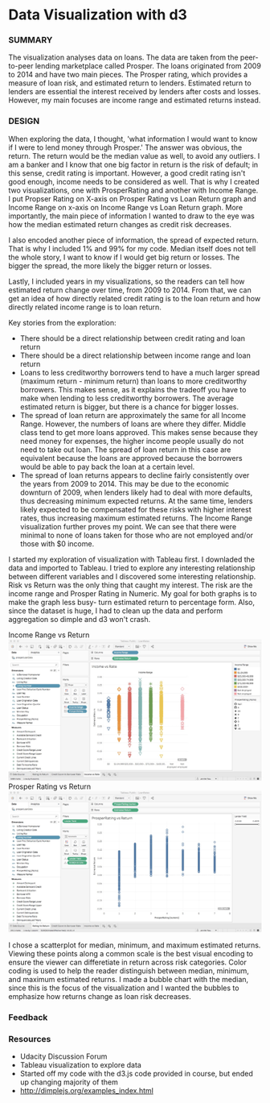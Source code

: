 # Data Visualization with d3
<h3> SUMMARY </h3>
<p>The visualization analyses data on loans. The data are taken from the peer-to-peer lending marketplace called Prosper. The loans originated from 2009 to 2014 and have two main pieces. The Prosper rating, which provides a measure of loan risk, and estimated return to lenders. Estimated return to lenders are essential the interest received by lenders after costs and losses. However, my main focuses are income range and estimated returns instead. </p>

<h3> DESIGN </h3>
<body>
<p>When exploring the data, I thought, 'what information I would want to know if I were to lend money through Prosper.' The answer was obvious, the return. The return would be the median value as well, to avoid any outliers. I am a banker and I know that one big factor in return is the risk of default; in this sense, credit rating is important. However, a good credit rating isn't good enough, income needs to be considered as well. That is why I created two visualizations, one with ProsperRating and another with Income Range. I put Propser Rating on X-axis on Prosper Rating vs Loan Return graph and Income Range on x-axis on Income Range vs Loan Return graph. More importantly, the main piece of information I wanted to draw to the eye was how the median estimated return changes as credit risk decreases. 

I also encoded another piece of information, the spread of expected return. That is why I included 1% and 99% for my code. Median itself does not tell the whole story, I want to know if I would get big return or losses. The bigger the spread, the more likely the bigger return or losses. 

Lastly, I included years in my visualizations, so the readers can tell how estimated return change over time, from 2009 to 2014. From that, we can get an idea of how directly related credit rating is to the loan return and how directly related income range is to loan return.</p>

Key stories from the exploration:
<ul>
<li>There should be a direct relationship between credit rating and loan return</li>
<li>There should be a direct relationship between income range and loan return</li> 
<li>Loans to less creditworthy borrowers tend to have a much larger spread (maximum return - minimum return) than loans to more creditworthy borrowers. This makes sense, as it explains the tradeoff you have to make when lending to less creditworthy borrowers. The average estimated return is bigger, but there is a chance for bigger losses.</li>
<li>The spread of loan return are approximately the same for all Income Range. However, the numbers of loans are where they differ. Middle class tend to get more loans approved. This makes sense because they need money for expenses, the higher income people usually do not need to take out loan. The spread of loan return in this case are equivalent because the loans are approved because the borrowers would be able to pay back the loan at a certain level.</li>
<li>The spread of loan returns appears to decline fairly consistently over the years from 2009 to 2014. This may be due to the economic downturn of 2009, when lenders likely had to deal with more defaults, thus decreasing minimum expected returns. At the same time, lenders likely expected to be compensated for these risks with higher interest rates, thus increasing maximum estimated returns. The Income Range visualization further proves my point. We can see that there were minimal to none of loans taken for those who are not employed and/or those with $0 income.</li>
</ul>
<p> I started my exploration of visualization with Tableau first. I downladed the data and imported to Tableau. I tried to explore any interesting relationship between different variables and I discovered some interesting relationship. Risk vs Return was the only thing that caught my interest. The risk are the income range and Prosper Rating in Numeric. My goal for both graphs is to make the graph less busy- turn estimated return to percentage form. Also, since the dataset is huge, I had to clean up the data and perform aggregation so dimple and d3 won't crash.</p>

Income Range vs Return 
<br>![Preview](https://github.com/jtsou/Data-Visualization-with-d3/blob/master/Income%20Range%20vs%20return%20with%20prosper%20rating.png)<br>
Prosper Rating vs Return 
<br>![Preview](https://github.com/jtsou/Data-Visualization-with-d3/blob/master/ProsperRating%20vs%20Return%20.png)<br>

<p>
I chose a scatterplot for median, minimum, and maximum estimated returns. Viewing these points along a common scale is the best visual encoding to ensure the viewer can differetiate in return across risk categories. Color coding is used to help the reader distinguish between median, minimum, and maximum estimated returns. I made a bubble chart with the median, since this is the focus of the visualization and I wanted the bubbles to emphasize how returns change as loan risk decreases.
</p>
</body>

<h3> Feedback </h3>
<p></p>
<h3> Resources </h3>
<ul>
<li>Udacity Discussion Forum </li>
<li>Tableau visualization to explore data </li>
<li>Started off my code with the d3.js code provided in course, but ended up changing majority of them</li>
<li><a href="http://dimplejs.org/examples_index.html">http://dimplejs.org/examples_index.html</a></li>
</ul>
